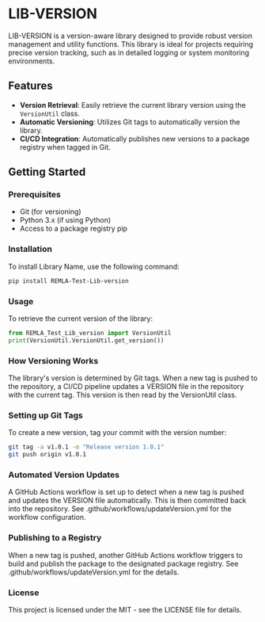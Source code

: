 # LIB-VERSION

LIB-VERSION is a version-aware library designed to provide robust version management and utility functions. This library is ideal for projects requiring precise version tracking, such as in detailed logging or system monitoring environments.

## Features

- **Version Retrieval**: Easily retrieve the current library version using the `VersionUtil` class.
- **Automatic Versioning**: Utilizes Git tags to automatically version the library.
- **CI/CD Integration**: Automatically publishes new versions to a package registry when tagged in Git.

## Getting Started

### Prerequisites

- Git (for versioning)
- Python 3.x (if using Python)
- Access to a package registry pip

### Installation

To install Library Name, use the following command:

```bash
pip install REMLA-Test-Lib-version
```


### Usage
To retrieve the current version of the library:

```python
from REMLA_Test_Lib_version import VersionUtil
print(VersionUtil.VersionUtil.get_version())
```

### How Versioning Works
The library's version is determined by Git tags. When a new tag is pushed to the repository, a CI/CD pipeline updates a VERSION file in the repository with the current tag. This version is then read by the VersionUtil class.

### Setting up Git Tags
To create a new version, tag your commit with the version number:

```bash
git tag -a v1.0.1 -m "Release version 1.0.1"
git push origin v1.0.1
```

### Automated Version Updates
A GitHub Actions workflow is set up to detect when a new tag is pushed and updates the VERSION file automatically. This is then committed back into the repository. See .github/workflows/updateVersion.yml for the workflow configuration.

### Publishing to a Registry
When a new tag is pushed, another GitHub Actions workflow triggers to build and publish the package to the designated package registry. See .github/workflows/updateVersion.yml for the details.

### License
This project is licensed under the MIT - see the LICENSE file for details.

